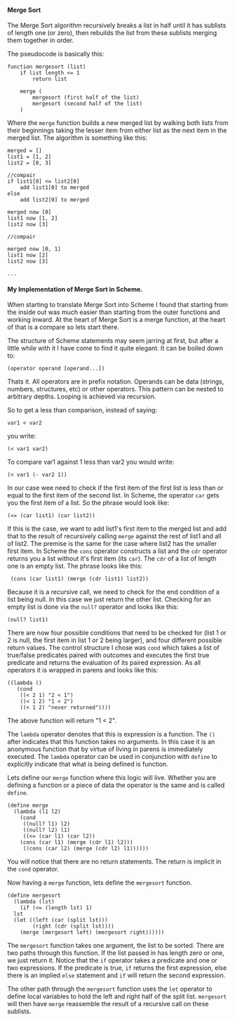 #### Merge Sort
The Merge Sort algorithm recursively breaks a list in half until it has sublists of length one (or zero), then rebuilds the list from these sublists merging them together in order. 

The pseudocode is basically this:
````
function mergesort (list)
    if list length <= 1
        return list

    merge (
        mergesort (first half of the list) 
        mergesort (second half of the list)
    )

````
Where the `merge` function builds a new merged list by walking both lists from their beginnings taking the lesser item from either list as the next item in the merged list. The algorithm is something like this:
````
merged = []
list1 = [1, 2]
list2 = [0, 3]

//compair 
if list1[0] <= list2[0] 
    add list1[0] to merged 
else 
    add list2[0] to merged

merged now [0]
list1 now [1, 2]
list2 now [3]

//compair 

merged now [0, 1]
list1 now [2]
list2 now [3]

...
````

#### My Implementation of Merge Sort in Scheme.

When starting to translate Merge Sort into Scheme I found that starting from the inside out was much easier than starting from the outer functions and working inward. At the heart of Merge Sort is a merge function, at the heart of that is a compare so lets start there. 

The structure of Scheme statements may seem jarring at first, but after a little while with it I have come to find it quite elegant. It can be boiled down to: 
````
(operator operand [operand...])
````
Thats it. All operators are in prefix notation. Operands can be data (strings, numbers, structures, etc) or other operators. This pattern can be nested to arbitrary depths. Looping is achieved via recursion.

So to get a less than comparison, instead of saying:
````
var1 < var2
````
you write:
````
(< var1 var2)
````
To compare var1 against 1 less than var2 you would write:
````
(< var1 (- var2 1))
````

In our case wee need to check if the first item of the first list is less than or equal to the first item of the second list. In Scheme, the operator `car` gets you the first item of a list. So the phrase would look like:
````
(<= (car list1) (car list2))
````

If this is the case, we want to add list1's first item to the merged list and add that to the result of recursively calling `merge` against the rest of list1 and all of list2. The premise is the same for the case where list2 has the smaller first item. In Scheme the `cons` operator constructs a list and the `cdr` operator returns you a list without it's first item (its `car`). The `cdr` of a list of length one is an empty list. The phrase looks like this:
````
 (cons (car list1) (merge (cdr list1) list2))
````

Because it is a recursive call, we need to check for the end condition of a list being null. In this case we just return the other list. Checking for an empty list is done via the `null?` operator and looks like this:
````
(null? list1)
````


There are now four possible conditions that need to be checked for (list 1 or 2 is null, the first item in list 1 or 2 being larger), and four different possible return values. The control structure I chose was `cond` which takes a list of true/false predicates paired with outcomes and executes the first true predicate and returns the evaluation of its paired expression. As all operators it is wrapped in parens and looks like this:
````
((lambda ()                                                 
   (cond                                                    
    ((< 2 1) "2 < 1")                                       
    ((< 1 2) "1 < 2")
    ((< 1 2) "never returned"))))
````
The above function will return "1 < 2".

The `lambda` operator denotes that this is expression is a function. The `()` after indicates that this function takes no arguments. In this case it is an anonymous function that by virtue of living in parens is immediately executed. The `lambda` operator can be used in conjunction with `define` to explicitly indicate that what is being defined is function.

Lets define our `merge` function where this logic will live. Whether you are defining a function or a piece of data the operator is the same and is called `define`. 
````
(define merge 
  (lambda (l1 l2)
    (cond 
     ((null? l1) l2)
     ((null? l2) l1)
     ((<= (car l1) (car l2))
    (cons (car l1) (merge (cdr l1) l2)))
     ((cons (car l2) (merge (cdr l2) l1))))))
```` 

You will notice that there are no return statements. The return is implicit in the `cond` operator.


Now having a `merge` function, lets define the `mergesort` function.
````
(define mergesort 
  (lambda (lst)
    (if (<= (length lst) 1)
  lst
  (let ((left (car (split lst)))
        (right (cdr (split lst))))
    (merge (mergesort left) (mergesort right))))))
````

The `mergesort` function takes one argument, the list to be sorted. There are two paths through this function. If the list passed in has length zero or one, we just return it. Notice that the `if` operator takes a predicate and one or two expressions. If the predicate is true, `if` returns the first expression, else there is an implied `else` statement and `if` will return the second expression. 

The other path through the `mergesort` function uses the `let` operator to define local variables to hold the left and right half of the split list. `mergesort` will then have `merge` reassemble the result of a recursive call on these sublists. 
 
